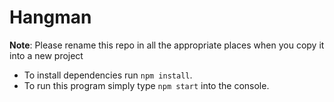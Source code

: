 # Hangman

**Note**: Please rename this repo in all the appropriate places when you copy it into a new project

* To install dependencies run `npm install`.
* To run this program simply type `npm start` into the console.
